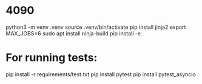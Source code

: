 # 4090
python3 -m venv .venv
source .venv/bin/activate
pip install jinja2
export MAX_JOBS=6
sudo apt install ninja-build
pip install -e .
# For running tests:
pip install -r requirements/test.txt
pip install pytest
pip install pytest_asyncio